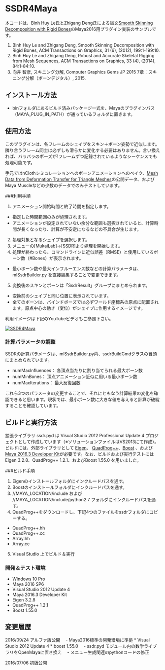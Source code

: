 # SSDR4Maya
本コードは、Binh Huy Le氏とZhigang Deng氏による論文[Smooth Skinning Decomposition with Rigid Bones](http://graphics.cs.uh.edu/ble/papers/2012sa-ssdr/ "SSDR paper")のMaya2016用プラグイン実装のサンプルです。

 1. Binh Huy Le and Zhigang Deng, Smooth Skinning Decomposition with Rigid Bones, ACM Transactions on Graphics, 31 (6), (2012), 199:1-199:10.
 2. Binh Huy Le and Zhigang Deng, Robust and Accurate Skeletal Rigging from Mesh Sequences, ACM Transactions on Graphics, 33 (4), (2014), 84:1-84:10.
 3. 向井 智彦, スキニング分解, Computer Graphics Gems JP 2015 7章：スキニング分解（ボーンデジタル）, 2015.

## インストール方法
* binフォルダにあるビルド済みパッケージ一式を、Mayaのプラグインパス（MAYA_PLUG_IN_PATH）が通っているフォルダに置きます。

## 使用方法
このプラグインは、各フレームのシェイプをスキン＋ボーン姿勢で近似します。隣り合うフレーム同士は必ずしも滑らかに変化する必要はありません。言い換えれば、バラバラのポーズが1フレームずつ記録されているようなシーケンスでも処理可能です。

手元ではnClothシミュレーションへのボーンアニメーションへのベイク、[Mesh Data from 
Deformation Transfer for Triangle Meshes](https://people.csail.mit.edu/sumner/research/deftransfer/data.html "MeshData@CSAIL")の公開データ、およびMaya Muscleなどの少数のデータでのみテストしています。

###利用手順
1. アニメーション開始時間と終了時間を指定します。
 - 指定した時間範囲のみが処理されます。
 - アニメーションが設定されていない余分な範囲も選択されていると、計算時間が長くなったり、計算が不安定になるなどの不具合が生じます。
2. 処理対象となるシェイプを選択します。
3. メニューの[MukaiLab]->[SSDR]より処理を開始します。
4. 処理が終わったら、コマンドラインに近似誤差（RMSE）と使用しているボーン数（#Bones）が表示されます。
 - 最小ボーン数や最大インフルーエンス数などの計算パラメータは、mlSsdrBuilder.py を直接編集することで変更できます。
5. 変換後のスキンとボーンは「SsdrResult」グループにまとめられます。
 - 変換前のシェイプと同じ位置に表示されています。
 - 全てのボーンは、バインドポーズでは必ずワールド座標系の原点に配置されます。原点中心の動き（変位）がシェイプに作用するイメージです。

利用イメージは下記のYouTubeビデオもご参照下さい。

[![SSDR4Maya](http://img.youtube.com/vi/ZPKKR24gGbg/0.jpg)](http://www.youtube.com/watch?v=ZPKKR24gGbg)

### 計算パラメータの調整
SSDRの計算パラメータは、mlSsdrBuilder.py内、ssdrBuildCmdクラスの冒頭にまとめられています。

- numMaxInfluences： 各頂点当たりに割り当てられる最大ボーン数
- numMinBones： 頂点アニメーション近似に用いる最小ボーン数
- numMaxIterations： 最大反復回数

これら3つのパラメータの変更することで、それにともなう計算結果の変化を確認できると思います。現状では、最小ボーン数に大きな値を与えると計算が破綻することを確認しています。

## ビルドと実行方法
拡張ライブラリ ssdr.pyd は Visual Studio 2012 Professional Update 4 プロジェクトとして作成しています（※ソリューションファイルはVS2013にて作成）。ビルドには、外部ライブラリとして [Eigen](http://eigen.tuxfamily.org/ "Eigen")、 [QuadProg++](http://quadprog.sourceforge.net/ "QuadProg++")、[Boost](http://www.boost.org/ "Boost") 、および[Maya 2016.3 Developer Kit](https://apps.autodesk.com/MAYA/ja/Detail/Index?id=6303159649350432165&appLang=en&os=Win64 "MayaDevKit")が必要です。なお、ビルドおよび実行テストには Eigen 3.2.8、QuadProg++ 1.2.1、およびBoost 1.55.0 を用いました。

###ビルド手順

1. Eigenのインストールフォルダにインクルードパスを通す。
2. Boostのインストールフォルダにインクルードパスを通す。
3. //MAYA_LOCATION/include および //MAYA_LOCATION/include/python2.7 フォルダにインクルードパスを通す。
4. QuadProg++をダウンロードし、下記4つのファイルをssdrフォルダにコピーする。
 * QuadProg++.hh
 * QuadProg++.cc
 * Array.hh
 * Array.cc
5. Visual Studio 上でビルド＆実行

### 開発＆テスト環境
* Windows 10 Pro
* Maya 2016 SP6
* Visual Studio 2012 Update 4
* Maya 2016.3 Developer Kit
* Eigen 3.2.8
* QuadProg++ 1.2.1
* Boost 1.55.0

## 変更履歴
2016/09/24 アルファ版公開
　- Maya2016標準の開発環境に準拠
    * Visual Studio 2012 Update 4
    * boost 1.55.0
　- ssdr.pyd モジュール内の数学ライブラリをOpenMayaに置き換え
　- メニュー生成関連のpythonコードの修正

2016/07/06 初版公開
